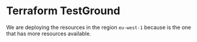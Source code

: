# Terraform TestGround

We are deploying the resources in the region `eu-west-1` because is the one that has more resources available.
